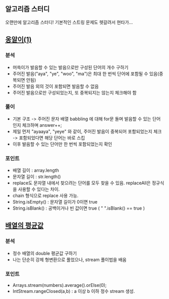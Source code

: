 ## 알고리즘 스터디
오랜만에 알고리즘 스터디! 기본적인 스트링 문제도 헷갈려서 현타가...

## [옹알이(1)](https://school.programmers.co.kr/learn/courses/30/lessons/120956)
### 분석
* 머쓱이가 발음할 수 있는 발음으로만 구성된 단어의 개수 구하기
* 주어진 발음("aya", "ye", "woo", "ma")은 최대 한 번씩 단어에 포함될 수 있음(중복되면 안됨)
* 주어진 발음 외의 것이 포함되면 발음할 수 없음
* 주어진 발음으로만 구성되었는지, 또 중복되지는 않는지 체크해야 함

### 풀이
* 기본 구조 -> 주어진 문자 배열 babbling 에 대해 for문 돌며 발음할 수 있는 단어인지 체크하며 answer++;
* 제일 먼저 "ayaaya", "yeye" 와 같이, 주어진 발음이 중복되어 포함되었는지 체크 -> 포함되었다면 해당 단어는 바로 스킵
* 이후 발음할 수 있는 단어만 한 번씩 포함되었는지 확인

### 포인트
* 배열 길이 : array.length
* 문자열 길이 : str.length()
* replace도 문자열 내에서 찾으려는 단어를 모두 찾을 수 있음. replaceAll은 정규식을 사용할 수 있다는 차이.
* chain 형식으로 replace 사용 가능.
* String.isEmpty() : 문자열 길이가 0이면 true
* String.isBlank() : 공백이거나 빈 값이면 true ( "   ".isBlank() == true )

## [배열의 평균값](https://school.programmers.co.kr/learn/courses/30/lessons/120817)
### 분석
* 정수 배열의 double 평균값 구하기
* 나는 단순히 강제 형변환으로 풀었으나, stream 풀이법을 배움

### 포인트
* Arrays.stream(numbers).average().orElse(0);
* IntStream.rangeClosed(a,b) : a 이상 b 이하 정수 stream 생성.
